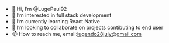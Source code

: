 - 👋 Hi, I’m @LugePaul92
- 👀 I’m interested in full stack development
- 🌱 I’m currently learning React Native
- 💞️ I’m looking to collaborate on projects contibuting to end user
- 📫 How to reach me, email:lugendo28july@gmail.com

<!---
LugePaul92/LugePaul92 is a ✨ special ✨ repository because its `README.md` (this file) appears on your GitHub profile.
You can click the Preview link to take a look at your changes.
--->
